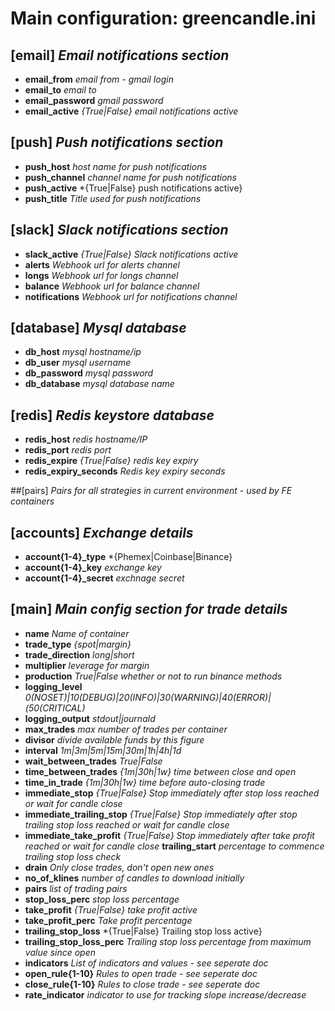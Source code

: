 # Main configuration: greencandle.ini

## [email]  *Email notifications section*
* **email_from** *email from - gmail login*
* **email_to** *email to*
* **email_password** *gmail password*
* **email_active** *{True|False} email notifications active*

## [push]  *Push notifications section*
* **push_host** *host name for push notifications*
* **push_channel** *channel name for push notifications*
* **push_active** *{True|False} push notifications active}
* **push_title** *Title used for push notifications*

## [slack]  *Slack notifications section*
* **slack_active** *{True|False} Slack notifications active*
* **alerts** *Webhook url for alerts channel*
* **longs** *Webhook url for longs channel*
* **balance** *Webhook url for balance channel*
* **notifications** *Webhook url for notifications channel*


## [database]  *Mysql database*
* **db_host** *mysql hostname/ip*
* **db_user** *mysql username*
* **db_password** *mysql password*
* **db_database** *mysql database name*

## [redis]  *Redis keystore database*
* **redis_host** *redis hostname/IP*
* **redis_port** *redis port*
* **redis_expire** *{True|False} redis key expiry*
* **redis_expiry_seconds** *Redis key expiry seconds*

##[pairs]  *Pairs for all strategies in current environment - used by FE containers*

## [accounts]  *Exchange details*
* **account{1-4}\_type** *{Phemex|Coinbase|Binance}
* **account{1-4}\_key** *exchange key*
* **account{1-4}\_secret** *exchnage secret*

## [main] *Main config section for trade details*
* **name** *Name of container*
* **trade_type** *{spot|margin}*
* **trade_direction** *long|short*
* **multiplier** *leverage for margin*
* **production** *True|False whether or not to run binance methods*
* **logging_level** *0(NOSET)|10(DEBUG)|20(INFO)|30(WARNING)|40(ERROR)|(50(CRITICAL)*
* **logging_output** *stdout|journald*
* **max_trades** *max number of trades per container*
* **divisor** *divide available funds by this figure*
* **interval** *1m|3m|5m|15m|30m|1h|4h|1d*
* **wait_between_trades** *True|False*
* **time_between_trades** *{1m|30h|1w} time between close and open*
* **time_in_trade** *{1m|30h|1w} time before auto-closing trade*
* **immediate_stop** *{True|False} Stop immediately after stop loss reached or wait for candle close*
* **immediate_trailing_stop** *{True|False} Stop immediately after stop trailing stop loss reached or wait for candle close*
* **immediate_take_profit** *{True|False} Stop immediately after take profit reached or wait for candle close*
  **trailing_start** *percentage to commence trailing stop loss check*
* **drain** *Only close trades, don't open new ones*
* **no_of_klines** *number of candles to download initially*
* **pairs** *list of trading pairs*
* **stop_loss_perc** *stop loss percentage*
* **take_profit** *{True|False} take profit active*
* **take_profit_perc** *Take profit percentage*
* **trailing_stop_loss** *{True|False} Trailing stop loss active}
* **trailing_stop_loss_perc** *Trailing stop loss percentage from maximum value since open*
* **indicators** *List of indicators and values - see seperate doc*
* **open_rule{1-10}** *Rules to open trade - see seperate doc*
* **close_rule{1-10}** *Rules to close trade - see seperate doc*
* **rate_indicator** *indicator to use for tracking slope increase/decrease*
